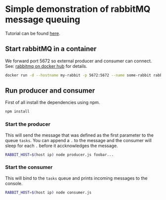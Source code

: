 # Simple demonstration of rabbitMQ message queuing

Tutorial can be found [here](https://www.rabbitmq.com/tutorials/tutorial-two-javascript.html).

## Start rabbitMQ in a container
We forward port 5672 so external producer and consumer can connect. See: [rabbitmq on docker hub](https://hub.docker.com/_/rabbitmq/) for details.
```bash
docker run -d --hostname my-rabbit -p 5672:5672 --name some-rabbit rabbitmq
```

## Run producer and consumer
First of all install the dependencies using npm.
```bash
npm install
```

### Start the producer
This will send the message that was defined as the first parameter to the queue `tasks`.
You can append a `.` to the message and the consumer will sleep for each `.`
before it accknowledges the message.
```bash
RABBIT_HOST=$(host ip) node producer.js foobar...
```

### Start the consumer
This will bind to the `tasks` queue and prints incoming messages to the console.
```bash
RABBIT_HOST=$(host ip) node consumer.js
```

